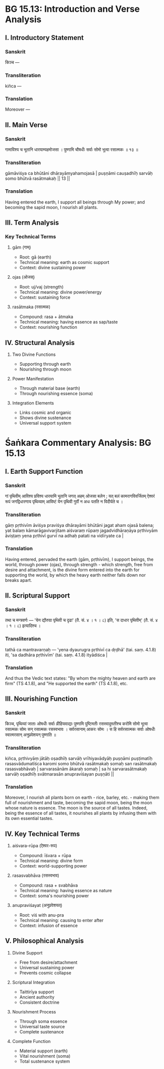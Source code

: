# BG 15.13: Introduction and Verse Analysis

## I. Introductory Statement

### Sanskrit
किञ्च —

### Transliteration
kiñca —

### Translation
Moreover —

## II. Main Verse

### Sanskrit
गामाविश्य च भूतानि धारयाम्यहमोजसा ।
पुष्णामि चौषधीः सर्वाः सोमो भूत्वा रसात्मकः ॥ १३ ॥

### Transliteration
gāmāviśya ca bhūtāni dhārayāmyahamojasā |
puṣṇāmi cauṣadhīḥ sarvāḥ somo bhūtvā rasātmakaḥ || 13 ||

### Translation
Having entered the earth, I support all beings through My power; and becoming the sapid moon, I nourish all plants.

## III. Term Analysis

### Key Technical Terms
1. gām (गाम्)
   - Root: gā (earth)
   - Technical meaning: earth as cosmic support
   - Context: divine sustaining power

2. ojas (ओजस्)
   - Root: uj/vaj (strength)
   - Technical meaning: divine power/energy
   - Context: sustaining force

3. rasātmaka (रसात्मक)
   - Compound: rasa + ātmaka
   - Technical meaning: having essence as sap/taste
   - Context: nourishing function

## IV. Structural Analysis

1. Two Divine Functions
   - Supporting through earth
   - Nourishing through moon

2. Power Manifestation
   - Through material base (earth)
   - Through nourishing essence (soma)

3. Integration Elements
   - Links cosmic and organic
   - Shows divine sustenance
   - Universal support system

# Śaṅkara Commentary Analysis: BG 15.13

## I. Earth Support Function

### Sanskrit
गां पृथिवीम् आविश्य प्रविश्य धारयामि भूतानि जगत् अहम् ओजसा बलेन ; यत् बलं कामरागविवर्जितम् ऐश्वरं रूपं जगद्विधारणाय पृथिव्याम् आविष्टं येन पृथिवी गुर्वी न अधः पतति न विदीर्यते च ।

### Transliteration
gāṃ pṛthivīm āviśya praviśya dhārayāmi bhūtāni jagat aham ojasā balena; yat balaṃ kāmarāgavivarjitam aiśvaraṃ rūpaṃ jagadvidhāraṇāya pṛthivyām āviṣṭaṃ yena pṛthivī gurvī na adhaḥ patati na vidīryate ca |

### Translation
Having entered, pervaded the earth (gām, pṛthivīm), I support beings, the world, through power (ojas), through strength - which strength, free from desire and attachment, is the divine form entered into the earth for supporting the world, by which the heavy earth neither falls down nor breaks apart.

## II. Scriptural Support

### Sanskrit
तथा च मन्त्रवर्णः — 'येन द्यौरुग्रा पृथिवी च दृढा' (तै. सं. ४ । १ । ८) इति, 'स दाधार पृथिवीम्' (तै. सं. ४ । १ । ८) इत्यादिश्च ।

### Transliteration
tathā ca mantravarṇaḥ — 'yena dyaurugra pṛthivī ca dṛḍhā' (tai. saṃ. 4.1.8) iti, 'sa dadhāra pṛthivīm' (tai. saṃ. 4.1.8) ityādiśca |

### Translation
And thus the Vedic text states: "By whom the mighty heaven and earth are firm" (TS 4.1.8), and "He supported the earth" (TS 4.1.8), etc.

## III. Nourishing Function

### Sanskrit
किञ्च, पृथिव्यां जाताः ओषधीः सर्वाः व्रीहियवाद्याः पुष्णामि पुष्टिमतीः रसस्वादुमतीश्च करोमि सोमो भूत्वा रसात्मकः सोमः सन् रसात्मकः रसस्वभावः । सर्वरसानाम् आकरः सोमः । स हि सर्वरसात्मकः सर्वाः ओषधीः स्वात्मरसान् अनुप्रवेशयन् पुष्णाति ॥

### Transliteration
kiñca, pṛthivyāṃ jātāḥ oṣadhīḥ sarvāḥ vrīhiyavādyāḥ puṣṇāmi puṣṭimatīḥ rasasvādumatīśca karomi somo bhūtvā rasātmakaḥ somaḥ san rasātmakaḥ rasasvabhāvaḥ | sarvarasānām ākaraḥ somaḥ | sa hi sarvarasātmakaḥ sarvāḥ oṣadhīḥ svātmarasān anupraviśayan puṣṇāti ||

### Translation
Moreover, I nourish all plants born on earth - rice, barley, etc. - making them full of nourishment and taste, becoming the sapid moon, being the moon whose nature is essence. The moon is the source of all tastes. Indeed, being the essence of all tastes, it nourishes all plants by infusing them with its own essential tastes.

## IV. Key Technical Terms

1. aiśvara-rūpa (ऐश्वर-रूप)
   - Compound: īśvara + rūpa
   - Technical meaning: divine form
   - Context: world-supporting power

2. rasasvabhāva (रसस्वभाव)
   - Compound: rasa + svabhāva
   - Technical meaning: having essence as nature
   - Context: soma's nourishing power

3. anupraviśayat (अनुप्रवेशयत्)
   - Root: viś with anu-pra
   - Technical meaning: causing to enter after
   - Context: infusion of essence

## V. Philosophical Analysis

1. Divine Support
   - Free from desire/attachment
   - Universal sustaining power
   - Prevents cosmic collapse

2. Scriptural Integration
   - Taittirīya support
   - Ancient authority
   - Consistent doctrine

3. Nourishment Process
   - Through soma essence
   - Universal taste source
   - Complete sustenance

4. Complete Function
   - Material support (earth)
   - Vital nourishment (soma)
   - Total sustenance system
